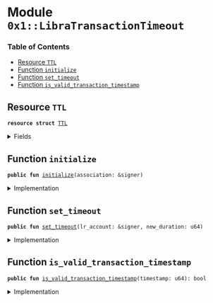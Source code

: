 
<a name="0x1_LibraTransactionTimeout"></a>

# Module `0x1::LibraTransactionTimeout`

### Table of Contents

-  [Resource `TTL`](#0x1_LibraTransactionTimeout_TTL)
-  [Function `initialize`](#0x1_LibraTransactionTimeout_initialize)
-  [Function `set_timeout`](#0x1_LibraTransactionTimeout_set_timeout)
-  [Function `is_valid_transaction_timestamp`](#0x1_LibraTransactionTimeout_is_valid_transaction_timestamp)



<a name="0x1_LibraTransactionTimeout_TTL"></a>

## Resource `TTL`



<pre><code><b>resource</b> <b>struct</b> <a href="#0x1_LibraTransactionTimeout_TTL">TTL</a>
</code></pre>



<details>
<summary>Fields</summary>


<dl>
<dt>

<code>duration_microseconds: u64</code>
</dt>
<dd>

</dd>
</dl>


</details>

<a name="0x1_LibraTransactionTimeout_initialize"></a>

## Function `initialize`



<pre><code><b>public</b> <b>fun</b> <a href="#0x1_LibraTransactionTimeout_initialize">initialize</a>(association: &signer)
</code></pre>



<details>
<summary>Implementation</summary>


<pre><code><b>public</b> <b>fun</b> <a href="#0x1_LibraTransactionTimeout_initialize">initialize</a>(association: &signer) {
  // Operational constraint, only callable by the Association address
  <b>assert</b>(<a href="Signer.md#0x1_Signer_address_of">Signer::address_of</a>(association) == <a href="CoreAddresses.md#0x1_CoreAddresses_LIBRA_ROOT_ADDRESS">CoreAddresses::LIBRA_ROOT_ADDRESS</a>(), 1);
  // Currently set <b>to</b> 1day.
  move_to(association, <a href="#0x1_LibraTransactionTimeout_TTL">TTL</a> {duration_microseconds: 86400000000});
}
</code></pre>



</details>

<a name="0x1_LibraTransactionTimeout_set_timeout"></a>

## Function `set_timeout`



<pre><code><b>public</b> <b>fun</b> <a href="#0x1_LibraTransactionTimeout_set_timeout">set_timeout</a>(lr_account: &signer, new_duration: u64)
</code></pre>



<details>
<summary>Implementation</summary>


<pre><code><b>public</b> <b>fun</b> <a href="#0x1_LibraTransactionTimeout_set_timeout">set_timeout</a>(
  lr_account: &signer,
  new_duration: u64,
  ) <b>acquires</b> <a href="#0x1_LibraTransactionTimeout_TTL">TTL</a> {
  // TODO: <b>abort</b> code
  <b>assert</b>(has_libra_root_role(lr_account), 919422);
  <b>let</b> timeout = borrow_global_mut&lt;<a href="#0x1_LibraTransactionTimeout_TTL">TTL</a>&gt;(<a href="CoreAddresses.md#0x1_CoreAddresses_LIBRA_ROOT_ADDRESS">CoreAddresses::LIBRA_ROOT_ADDRESS</a>());
  timeout.duration_microseconds = new_duration;
}
</code></pre>



</details>

<a name="0x1_LibraTransactionTimeout_is_valid_transaction_timestamp"></a>

## Function `is_valid_transaction_timestamp`



<pre><code><b>public</b> <b>fun</b> <a href="#0x1_LibraTransactionTimeout_is_valid_transaction_timestamp">is_valid_transaction_timestamp</a>(timestamp: u64): bool
</code></pre>



<details>
<summary>Implementation</summary>


<pre><code><b>public</b> <b>fun</b> <a href="#0x1_LibraTransactionTimeout_is_valid_transaction_timestamp">is_valid_transaction_timestamp</a>(timestamp: u64): bool <b>acquires</b> <a href="#0x1_LibraTransactionTimeout_TTL">TTL</a> {
  // Reject timestamp greater than u64::MAX / 1_000_000
  <b>if</b>(timestamp &gt; 9223372036854) {
    <b>return</b> <b>false</b>
  };

  <b>let</b> current_block_time = <a href="LibraTimestamp.md#0x1_LibraTimestamp_now_microseconds">LibraTimestamp::now_microseconds</a>();
  <b>let</b> timeout = borrow_global&lt;<a href="#0x1_LibraTransactionTimeout_TTL">TTL</a>&gt;(<a href="CoreAddresses.md#0x1_CoreAddresses_LIBRA_ROOT_ADDRESS">CoreAddresses::LIBRA_ROOT_ADDRESS</a>()).duration_microseconds;
  <b>let</b> _max_txn_time = current_block_time + timeout;

  <b>let</b> txn_time_microseconds = timestamp * 1000000;
  // TODO: Add LibraTimestamp::is_before_exclusive(&txn_time_microseconds, &max_txn_time)
  //       This is causing flaky test right now. The reason is that we will <b>use</b> this logic for AC, where its wall
  //       clock time might be out of sync with the real block time stored in StateStore.
  //       See details in issue #2346.
  current_block_time &lt; txn_time_microseconds
}
</code></pre>



</details>
